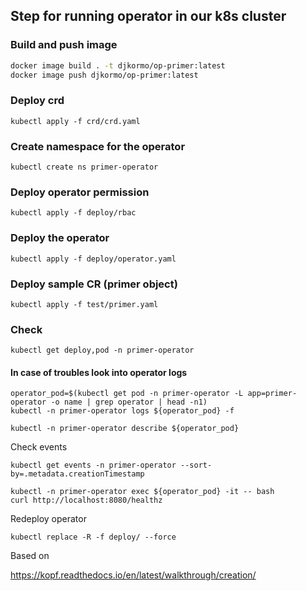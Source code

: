 

## Step for running operator in our k8s cluster

### Build and push image 

```bash
docker image build . -t djkormo/op-primer:latest 
docker image push djkormo/op-primer:latest
```

### Deploy crd

```console 
kubectl apply -f crd/crd.yaml 
```

### Create namespace for the operator

```console 
kubectl create ns primer-operator
```


### Deploy operator permission

```console 
kubectl apply -f deploy/rbac 
```

### Deploy the operator

```console 
kubectl apply -f deploy/operator.yaml 
```

### Deploy sample CR (primer object)

```console 
kubectl apply -f test/primer.yaml 
```

### Check 

``` 
kubectl get deploy,pod -n primer-operator 
```

#### In case of troubles look into operator logs

```
operator_pod=$(kubectl get pod -n primer-operator -L app=primer-operator -o name | grep operator | head -n1)
kubectl -n primer-operator logs ${operator_pod} -f 
```

```
kubectl -n primer-operator describe ${operator_pod}
```



Check events

```
kubectl get events -n primer-operator --sort-by=.metadata.creationTimestamp
```

```
kubectl -n primer-operator exec ${operator_pod} -it -- bash
curl http://localhost:8080/healthz

```


Redeploy operator
```
kubectl replace -R -f deploy/ --force
```

Based on 

https://kopf.readthedocs.io/en/latest/walkthrough/creation/


